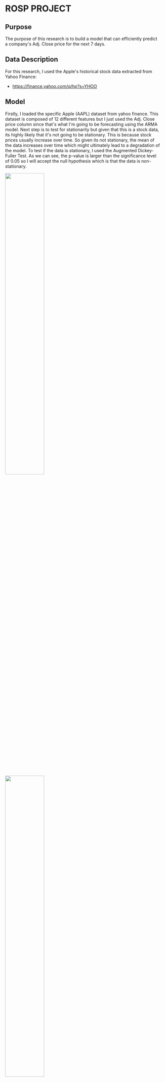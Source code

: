 # ROSP PROJECT

## Purpose
The purpose of this research is to build a model that can efficiently predict a company's Adj. Close price for the next 7 days.

## Data Description
For this research, I used the Apple's historical stock data extracted from Yahoo Finance: 
* https://finance.yahoo.com/q/hp?s=YHOO


## Model
Firstly, I loaded the specific Apple (AAPL) dataset from yahoo finance. This dataset is composed of 12 different features but I just used the Adj. Close price column since that's what I'm going to be forecasting using the ARMA model. Next step is to test for stationarity but given that this is a stock data, its highly likely that it's not going to be stationary. This is because stock prices usually increase over time. So given its not stationary, the mean of the data increases over time which might ultimately lead to a degradation of the model. 
To test if the data is stationary, I used the Augmented Dickey-Fuller Test. As we can see, the p-value is larger than the significance level of 0.05 so I will accept the null hypothesis which is that the data is non-stationary. 
  
  <img src='screenshots/trends.PNG' width='50%'/>
  <img src='screenshots/corr.PNG' width='50%'/>
  
## [Results](./arima_and_nlp.ipynb)
Next, I created ACF and PACF plots to determine the p and q input parameters for our ARIMA model. From the plots, 1 and 2 seems to be a good values for p and q respectively but I'll still run an autoarima model to be sure I utilize the most optimal parameters. I then went on into fitting the model in train half of the data using 0 as my p and q parameters gotten from running the autoarima model with 1 as my order of differencing. After validating the model with test results, my root mean square error is 2.5 rmse which is not too bad. 
    
  <img src='screenshots/autoarima.PNG' width='50%'/>
    <img src='screenshots/error.PNG' width='50%'/>
  <img src='screenshots/twitter.PNG' width='50%'/>


### Recommendation
* 0 seems to be the best parameters for p and q with 1 as the order of differencing to use when forecasting AAPL stock dataset but I recommend using an autoarima model to be sure the best parameters are picked before fitting in the training data.

## Setup
- Install the requirements and setup the development environment.

	`pip3 install -r requirements.txt`
	`make install && make dev`

- Run the application.

		`python3 main.py`

- Navigate to `localhost:5000`.

## Future Work
   * Use a simple LSTM model to forecast 7 days out then do the same with a Multivariate LSTM model. 
